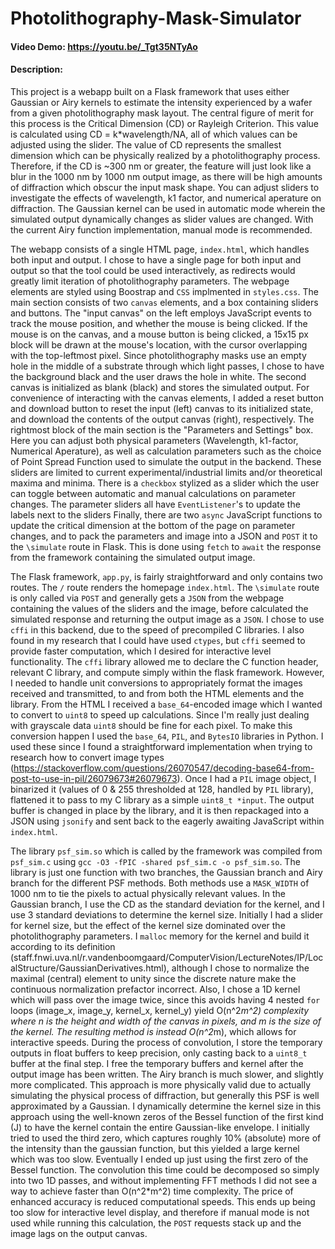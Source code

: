 # Photolithography-Mask-Simulator

#### Video Demo:  https://youtu.be/_Tgt35NTyAo

#### Description:

This project is a webapp built on a Flask framework that uses either Gaussian or Airy kernels to estimate the intensity experienced by a wafer from a given photolithography mask layout. The central figure of merit for this process is the Critical Dimension (CD) or Rayleigh Criterion. This value is calculated using CD = k*wavelength/NA, all of which values can be adjusted using the slider. The value of CD represents the smallest dimension which can be physically realized by a photolithography process. Therefore, if the CD is ~300 nm or greater, the feature will just look like a blur in the 1000 nm by 1000 nm output image, as there will be high amounts of diffraction which obscur the input mask shape. You can adjust sliders to investigate the effects of wavelength, k1 factor, and numerical aperature on diffraction. The Gaussian kernel can be used in automatic mode wherein the simulated output dynamically changes as slider values are changed. With the current Airy function implementation, manual mode is recommended.

The webapp consists of a single HTML page, `index.html`, which handles both input and output. I chose to have a single page for both input and output so that the tool could be used interactively, as redirects would greatly limit iteration of photolithography parameters. The webpage elements are styled using Boostrap and `CSS` implmented in `styles.css`. The main section consists of two `canvas` elements, and a box containing sliders and buttons. The "input canvas" on the left employs JavaScript events to track the mouse position, and whether the mouse is being clicked. If the mouse is on the canvas, and a mouse button is being clicked, a 15x15 px block will be drawn at the mouse's location, with the cursor overlapping with the top-leftmost pixel. Since photolithography masks use an empty hole in the middle of a substrate through which light passes, I chose to have the background black and the user draws the hole in white. The second canvas is initialized as blank (black) and stores the simulated output. For convenience of interacting with the canvas elements, I added a reset button and download button to reset the input (left) canvas to its initialized state, and download the contents of the output canvas (right), respectively. The rightmost block of the main section is the "Parameters and Settings" box. Here you can adjust both physical parameters (Wavelength, k1-factor, Numerical Aperature), as well as calculation parameters such as the choice of Point Spread Function used to simulate the output in the backend. These sliders are limited to current experimental/industrial limits and/or theoretical maxima and minima. There is a `checkbox` stylized as a slider which the user can toggle between automatic and manual calculations on parameter changes. The parameter sliders all have `EventListener`'s to update the labels next to the sliders Finally, there are two `async` JavaScript functions to update the critical dimension at the bottom of the page on parameter changes, and to pack the parameters and image into a JSON and `POST` it to the `\simulate` route in Flask. This is done using `fetch` to `await` the response from the framework containing the simulated output image.

The Flask framework, `app.py`,  is fairly straightforward and only contains two routes. The `/` route renders the homepage `index.html`. The `\simulate` route is only called via `POST` and generally gets a `JSON` from the webpage containing the values of the sliders and the image, before calculated the simulated response and returning the output image as a `JSON`. I chose to use `cffi` in this backend, due to the speed of precompiled C libraries. I also found in my research that I could have used `ctypes`, but `cffi` seemed to provide faster computation, which I desired for interactive level functionality. The `cffi` library allowed me to declare the C function header, relevant C library, and compute simply within the flask framework. However, I needed to handle unit conversions to appropriately format the images received and transmitted, to and from both the HTML elements and the library. From the HTML I received a `base_64`-encoded image which I wanted to convert to `uint8` to speed up calculations. Since I'm really just dealing with grayscale data `uint8` should be fine for each pixel. To make this conversion happen I used the `base_64`, `PIL`, and `BytesIO` libraries in Python. I used these since I found a straightforward implementation when trying to research how to convert image types (https://stackoverflow.com/questions/26070547/decoding-base64-from-post-to-use-in-pil/26079673#26079673). Once I had a `PIL` image object, I binarized it (values of 0 & 255 thresholded at 128, handled by `PIL` library), flattened it to pass to my C library as a simple `uint8_t *input`. The output buffer is changed in place by the library, and it is then repackaged into a JSON using `jsonify` and sent back to the eagerly awaiting JavaScript within `index.html`. 

The library `psf_sim.so` which is called by the framework was compiled from  `psf_sim.c` using `gcc -O3 -fPIC -shared psf_sim.c -o psf_sim.so`. The library is just one function with two branches, the Gaussian branch and Airy branch for the different PSF methods. Both methods use a `MASK_WIDTH` of 1000 nm to tie the pixels to actual physically relevant values. In the Gaussian branch, I use the CD as the standard deviation for the kernel, and I use 3 standard deviations to determine the kernel size. Initially I had a slider for kernel size, but the effect of the kernel size dominated over the photolithography parameters. I `malloc` memory for the kernel and build it according to its definition (staff.fnwi.uva.nl/r.vandenboomgaard/ComputerVision/LectureNotes/IP/LocalStructure/GaussianDerivatives.html), although I chose to normalize the maximal (central) element to unity since the discrete nature make the continuous normalization prefactor incorrect. Also, I chose a 1D kernel which will pass over the image twice, since this avoids having 4 nested `for` loops (image_x, image_y, kernel_x, kernel_y) yield O(n^2*m^2) complexity where n is the height and width of the canvas in pixels, and m is the size of the kernel. The resulting method is instead O(n^2*m), which allows for interactive speeds. During the process of convolution, I store the temporary outputs in float buffers to keep precision, only casting back to a `uint8_t` buffer at the final step. I free the temporary buffers and kernel after the output image has been written. 
The Airy branch is much slower, and slightly more complicated. This approach is more physically valid due to actually simulating the physical process of diffraction, but generally this PSF is well approximated by a Gaussian. I dynamically determine the kernel size in this approach using the well-known zeros of the Bessel function of the first kind (J) to have the kernel contain the entire Gaussian-like envelope. I initially tried to used the third zero, which captures roughly 10% (absolute) more of the intensity than the gaussian function, but this yielded a large kernel which was too slow. Eventually I ended up just using the first zero of the Bessel function. The convolution this time could be decomposed so simply into two 1D passes, and without implementing FFT methods I did not see a way to achieve faster than O(n^2*m^2) time complexity. The price of enhanced accuracy is reduced computational speeds. This ends up being too slow for interactive level display, and therefore if manual mode is not used while running this calculation, the `POST` requests stack up and the image lags on the output canvas.
